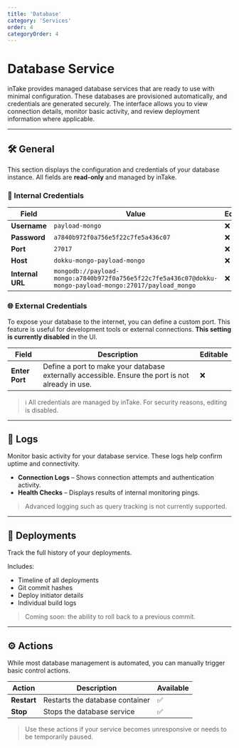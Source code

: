```yaml
---
title: 'Database'
category: 'Services'
order: 4
categoryOrder: 4
---
```


# Database Service

inTake provides managed database services that are ready to use with minimal
configuration. These databases are provisioned automatically, and credentials
are generated securely. The interface allows you to view connection details,
monitor basic activity, and review deployment information where applicable.

---

## 🛠️ General

This section displays the configuration and credentials of your database
instance. All fields are **read-only** and managed by inTake.

### 🔐 Internal Credentials

<table>
  <thead>
    <tr>
      <th>Field</th>
      <th>Value</th>
      <th>Editable</th>
    </tr>
  </thead>
  <tbody>
    <tr>
      <td><strong>Username</strong></td>
      <td><code>payload-mongo</code></td>
      <td>❌</td>
    </tr>
    <tr>
      <td><strong>Password</strong></td>
      <td><code>a7840b972f0a756e5f22c7fe5a436c07</code></td>
      <td>❌</td>
    </tr>
    <tr>
      <td><strong>Port</strong></td>
      <td><code>27017</code></td>
      <td>❌</td>
    </tr>
    <tr>
      <td><strong>Host</strong></td>
      <td><code>dokku-mongo-payload-mongo</code></td>
      <td>❌</td>
    </tr>
    <tr>
      <td><strong>Internal URL</strong></td>
      <td><code>mongodb://payload-mongo:a7840b972f0a756e5f22c7fe5a436c07@dokku-mongo-payload-mongo:27017/payload_mongo</code></td>
      <td>❌</td>
    </tr>
  </tbody>
</table>

### 🌐 External Credentials

To expose your database to the internet, you can define a custom port. This
feature is useful for development tools or external connections. **This setting
is currently disabled** in the UI.

<table>
  <thead>
    <tr>
      <th>Field</th>
      <th>Description</th>
      <th>Editable</th>
    </tr>
  </thead>
  <tbody>
    <tr>
      <td><strong>Enter Port</strong></td>
      <td>Define a port to make your database externally accessible. Ensure the port is not already in use.</td>
      <td>❌</td>
    </tr>
  </tbody>
</table>

> ℹ️ All credentials are managed by inTake. For security reasons, editing is
> disabled.

---

## 📜 Logs

Monitor basic activity for your database service. These logs help confirm uptime
and connectivity.

- **Connection Logs** – Shows connection attempts and authentication activity.
- **Health Checks** – Displays results of internal monitoring pings.

> Advanced logging such as query tracking is not currently supported.

---

## 🚀 Deployments

Track the full history of your deployments.

Includes:

- Timeline of all deployments
- Git commit hashes
- Deploy initiator details
- Individual build logs

> Coming soon: the ability to roll back to a previous commit.

---

## ⚙️ Actions

While most database management is automated, you can manually trigger basic
control actions.

<table>
  <thead>
    <tr>
      <th>Action</th>
      <th>Description</th>
      <th>Available</th>
    </tr>
  </thead>
  <tbody>
    <tr>
      <td><strong>Restart</strong></td>
      <td>Restarts the database container</td>
      <td>✅</td>
    </tr>
    <tr>
      <td><strong>Stop</strong></td>
      <td>Stops the database service</td>
      <td>✅</td>
    </tr>
  </tbody>
</table>

> Use these actions if your service becomes unresponsive or needs to be
> temporarily paused.

